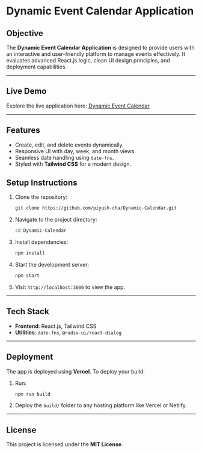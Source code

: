 # Dynamic Event Calendar Application

## **Objective**
The **Dynamic Event Calendar Application** is designed to provide users with an interactive and user-friendly platform to manage events effectively. It evaluates advanced React.js logic, clean UI design principles, and deployment capabilities.

---

## **Live Demo**
Explore the live application here: [Dynamic Event Calendar](https://dynamic-calendar-eight.vercel.app/)

---

## **Features**
- Create, edit, and delete events dynamically.
- Responsive UI with day, week, and month views.
- Seamless date handling using `date-fns`.
- Styled with **Tailwind CSS** for a modern design.


## **Setup Instructions**
1. Clone the repository:
   ```bash
   git clone https://github.com/piyush-cha/Dynamic-Calendar.git
   ```
2. Navigate to the project directory:
   ```bash
   cd Dynamic-Calendar
   ```
3. Install dependencies:
   ```bash
   npm install
   ```
4. Start the development server:
   ```bash
   npm start
   ```
5. Visit `http://localhost:3000` to view the app.

---

## **Tech Stack**
- **Frontend**: React.js, Tailwind CSS
- **Utilities**: `date-fns`, `@radix-ui/react-dialog`

---

## **Deployment**
The app is deployed using **Vercel**. To deploy your build:
1. Run:
   ```bash
   npm run build
   ```
2. Deploy the `build/` folder to any hosting platform like Vercel or Netlify.
---

## **License**
This project is licensed under the **MIT License**.
